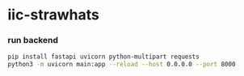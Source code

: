 # iic-strawhats

### run backend 
``` bash
pip install fastapi uvicorn python-multipart requests
python3 -m uvicorn main:app --reload --host 0.0.0.0 --port 8000
```

